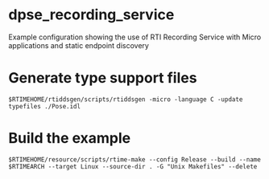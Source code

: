 # dpse_recording_service
Example configuration showing the use of RTI Recording Service with Micro applications and static endpoint discovery

# Generate type support files 
```
$RTIMEHOME/rtiddsgen/scripts/rtiddsgen -micro -language C -update typefiles ./Pose.idl
```

# Build the example
```
$RTIMEHOME/resource/scripts/rtime-make --config Release --build --name $RTIMEARCH --target Linux --source-dir . -G "Unix Makefiles" --delete
```